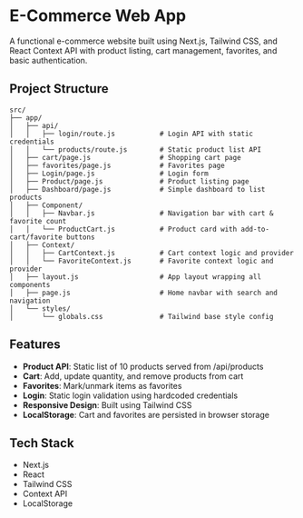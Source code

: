 # E-Commerce Web App

A functional e-commerce website built using Next.js, Tailwind CSS, and React Context API with product listing, cart management, favorites, and basic authentication.

## Project Structure
```
src/
├── app/
│   ├── api/
│   │   ├── login/route.js           # Login API with static credentials
│   │   └── products/route.js        # Static product list API
│   ├── cart/page.js                 # Shopping cart page
│   ├── favorites/page.js            # Favorites page
│   ├── Login/page.js                # Login form
│   ├── Product/page.js              # Product listing page
│   ├── Dashboard/page.js            # Simple dashboard to list products
│   ├── Component/
│   │   ├── Navbar.js                # Navigation bar with cart & favorite count
│   │   └── ProductCart.js           # Product card with add-to-cart/favorite buttons
│   ├── Context/
│   │   ├── CartContext.js           # Cart context logic and provider
│   │   └── FavoriteContext.js       # Favorite context logic and provider
│   ├── layout.js                    # App layout wrapping all components
│   ├── page.js                      # Home navbar with search and navigation
│   └── styles/
│       └── globals.css              # Tailwind base style config
```

## Features
- **Product API**: Static list of 10 products served from /api/products
- **Cart**: Add, update quantity, and remove products from cart
- **Favorites**: Mark/unmark items as favorites
- **Login**: Static login validation using hardcoded credentials
- **Responsive Design**: Built using Tailwind CSS
- **LocalStorage**: Cart and favorites are persisted in browser storage

## Tech Stack
- Next.js
- React
- Tailwind CSS
- Context API
- LocalStorage
